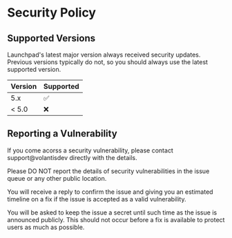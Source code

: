 # Security Policy

## Supported Versions

Launchpad's latest major version always received security updates. Previous versions typically do not, so you should 
always use the latest supported version.

| Version | Supported          |
| ------- | ------------------ |
| 5.x     | :white_check_mark: |
| < 5.0   | :x:                |

## Reporting a Vulnerability

If you come acorss a security vulnerability, please contact support@volantisdev directly with the details.

Please DO NOT report the details of security vulnerabilities in the issue queue or any other public location.

You will receive a reply to confirm the issue and giving you an estimated timeline on a fix if the issue is accepted as a 
valid vulnerability.

You will be asked to keep the issue a secret until such time as the issue is announced publicly. This should not 
occur before a fix is available to protect users as much as possible.
